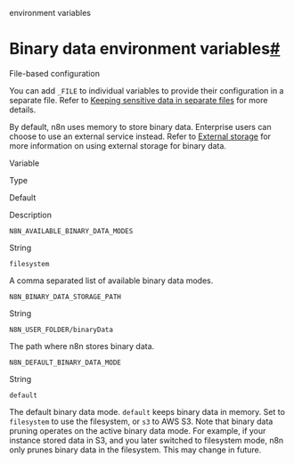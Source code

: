 environment variables

[](https://github.com/n8n-io/n8n-docs/edit/main/docs/hosting/configuration/environment-variables/binary-data.md "Edit this page")

# Binary data environment variables[#](#binary-data-environment-variables "Permanent link")

File-based configuration

You can add `_FILE` to individual variables to provide their configuration in a separate file. Refer to [Keeping sensitive data in separate files](../../configuration-methods/#keeping-sensitive-data-in-separate-files) for more details.

By default, n8n uses memory to store binary data. Enterprise users can choose to use an external service instead. Refer to [External storage](../../../scaling/external-storage/) for more information on using external storage for binary data.

Variable

Type

Default

Description

`N8N_AVAILABLE_BINARY_DATA_MODES`

String

`filesystem`

A comma separated list of available binary data modes.

`N8N_BINARY_DATA_STORAGE_PATH`

String

`N8N_USER_FOLDER/binaryData`

The path where n8n stores binary data.

`N8N_DEFAULT_BINARY_DATA_MODE`

String

`default`

The default binary data mode. `default` keeps binary data in memory. Set to `filesystem` to use the filesystem, or `s3` to AWS S3. Note that binary data pruning operates on the active binary data mode. For example, if your instance stored data in S3, and you later switched to filesystem mode, n8n only prunes binary data in the filesystem. This may change in future.